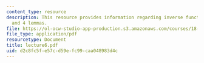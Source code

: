 ```yaml
---
content_type: resource
description: This resource provides information regarding inverse function theorem
  and 4 lemmas.
file: https://ol-ocw-studio-app-production.s3.amazonaws.com/courses/18-101-analysis-ii-fall-2005/d2c8fc5fe57cd59efc99caa048983d4c_lecture6.pdf
file_type: application/pdf
resourcetype: Document
title: lecture6.pdf
uid: d2c8fc5f-e57c-d59e-fc99-caa048983d4c
---
```

